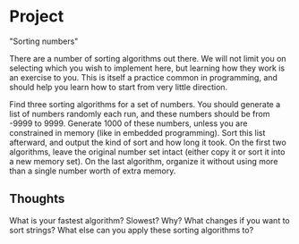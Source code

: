 Project
=======

"Sorting numbers"

There are a number of sorting algorithms out there.  We will not limit you on selecting which you wish to implement here, but learning how they work is an exercise to you.  This is itself a practice common in programming, and should help you learn how to start from very little direction.

Find three sorting algorithms for a set of numbers.  You should generate a list of numbers randomly each run, and these numbers should be from -9999 to 9999.  Generate 1000 of these numbers, unless you are constrained in memory (like in embedded programming).  Sort this list afterward, and output the kind of sort and how long it took.  On the first two algorithms, leave the original number set intact (either copy it or sort it into a new memory set).  On the last algorithm, organize it without using more than a single number worth of extra memory.

Thoughts
--------

What is your fastest algorithm?  Slowest?  Why?
What changes if you want to sort strings?
What else can you apply these sorting algorithms to?
